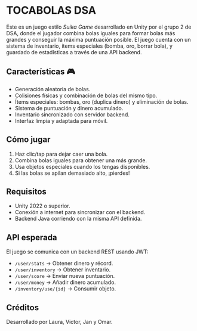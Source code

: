 
# TOCABOLAS DSA

Este es un juego estilo *Suika Game* desarrollado en Unity por el grupo 2 de DSA, donde el jugador combina bolas iguales para formar bolas más grandes y conseguir la máxima puntuación posible. El juego cuenta con un sistema de inventario, ítems especiales (bomba, oro, borrar bola), y guardado de estadísticas a través de una API backend.

## Características 🎮
- Generación aleatoria de bolas.
- Colisiones físicas y combinación de bolas del mismo tipo.
- Ítems especiales: bombas, oro (duplica dinero) y eliminación de bolas.
- Sistema de puntuación y dinero acumulado.
- Inventario sincronizado con servidor backend.
- Interfaz limpia y adaptada para móvil.

## Cómo jugar
1. Haz clic/tap para dejar caer una bola.
2. Combina bolas iguales para obtener una más grande.
3. Usa objetos especiales cuando los tengas disponibles.
4. Si las bolas se apilan demasiado alto, ¡pierdes!

## Requisitos
- Unity 2022 o superior.
- Conexión a internet para sincronizar con el backend.
- Backend Java corriendo con la misma API definida.

## API esperada
El juego se comunica con un backend REST usando JWT:
- `/user/stats` → Obtener dinero y récord.
- `/user/inventory` → Obtener inventario.
- `/user/score` → Enviar nueva puntuación.
- `/user/money` → Añadir dinero acumulado.
- `/inventory/use/{id}` → Consumir objeto.

## Créditos
Desarrollado por Laura, Victor, Jan y Omar.

